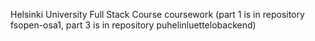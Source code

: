 Helsinki University Full Stack Course coursework
(part 1 is in repository fsopen-osa1, part 3 is in repository puhelinluettelobackend)
